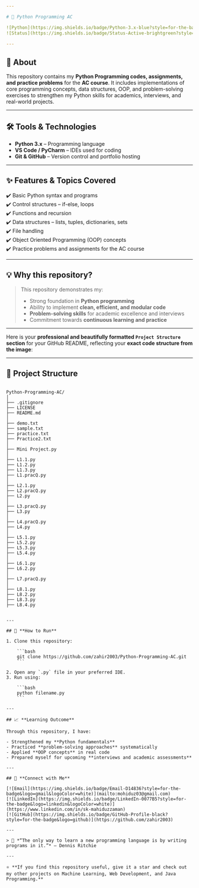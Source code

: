 ```yaml
---

# 🐍 Python Programming AC

![Python](https://img.shields.io/badge/Python-3.x-blue?style=for-the-badge&logo=python&logoColor=white)
![Status](https://img.shields.io/badge/Status-Active-brightgreen?style=for-the-badge)

---
```


## 📌 **About**

This repository contains my **Python Programming codes, assignments, and practice problems** for the **AC course**. It includes implementations of core programming concepts, data structures, OOP, and problem-solving exercises to strengthen my Python skills for academics, interviews, and real-world projects.

---

## 🛠️ **Tools & Technologies**

- **Python 3.x** – Programming language  
- **VS Code / PyCharm** – IDEs used for coding  
- **Git & GitHub** – Version control and portfolio hosting

---

## ✨ **Features & Topics Covered**

✔️ Basic Python syntax and programs  
✔️ Control structures – if-else, loops  
✔️ Functions and recursion  
✔️ Data structures – lists, tuples, dictionaries, sets  
✔️ File handling  
✔️ Object Oriented Programming (OOP) concepts  
✔️ Practice problems and assignments for the AC course

---

## 💡 **Why this repository?**

> This repository demonstrates my:
>
> - Strong foundation in **Python programming**
> - Ability to implement **clean, efficient, and modular code**
> - **Problem-solving skills** for academic excellence and interviews
> - Commitment towards **continuous learning and practice**

---

Here is your **professional and beautifully formatted `Project Structure` section** for your GitHub README, reflecting your **exact code structure from the image**:

---

## 📂 **Project Structure**

```

Python-Programming-AC/
│
├── .gitignore
├── LICENSE
├── README.md
│
├── demo.txt
├── sample.txt
├── practice.txt
├── Practice2.txt
│
├── Mini Project.py
│
├── L1.1.py
├── L1.2.py
├── L1.3.py
├── L1.pracQ.py
│
├── L2.1.py
├── L2.pracQ.py
├── L2.py
│
├── L3.pracQ.py
├── L3.py
│
├── L4.pracQ.py
├── L4.py
│
├── L5.1.py
├── L5.2.py
├── L5.3.py
├── L5.4.py
│
├── L6.1.py
├── L6.2.py
│
├── L7.pracQ.py
│
├── L8.1.py
├── L8.2.py
├── L8.3.py
├── L8.4.py


---

## 🚀 **How to Run**

1. Clone this repository:

    ```bash
    git clone https://github.com/zahir2003/Python-Programming-AC.git
    ```

2. Open any `.py` file in your preferred IDE.  
3. Run using:

    ```bash
    python filename.py
    ```

---

## 📈 **Learning Outcome**

Through this repository, I have:

- Strengthened my **Python fundamentals**  
- Practiced **problem-solving approaches** systematically  
- Applied **OOP concepts** in real code  
- Prepared myself for upcoming **interviews and academic assessments**

---

## 🤝 **Connect with Me**

[![Email](https://img.shields.io/badge/Email-D14836?style=for-the-badge&logo=gmail&logoColor=white)](mailto:mohiduz03@gmail.com)
[![LinkedIn](https://img.shields.io/badge/LinkedIn-0077B5?style=for-the-badge&logo=linkedin&logoColor=white)](https://www.linkedin.com/in/sk-mahiduzzaman)
[![GitHub](https://img.shields.io/badge/GitHub-Profile-black?style=for-the-badge&logo=github)](https://github.com/zahir2003)

---

> 📝 *“The only way to learn a new programming language is by writing programs in it.”* – Dennis Ritchie

---

⭐ **If you find this repository useful, give it a star and check out my other projects on Machine Learning, Web Development, and Java Programming.**

